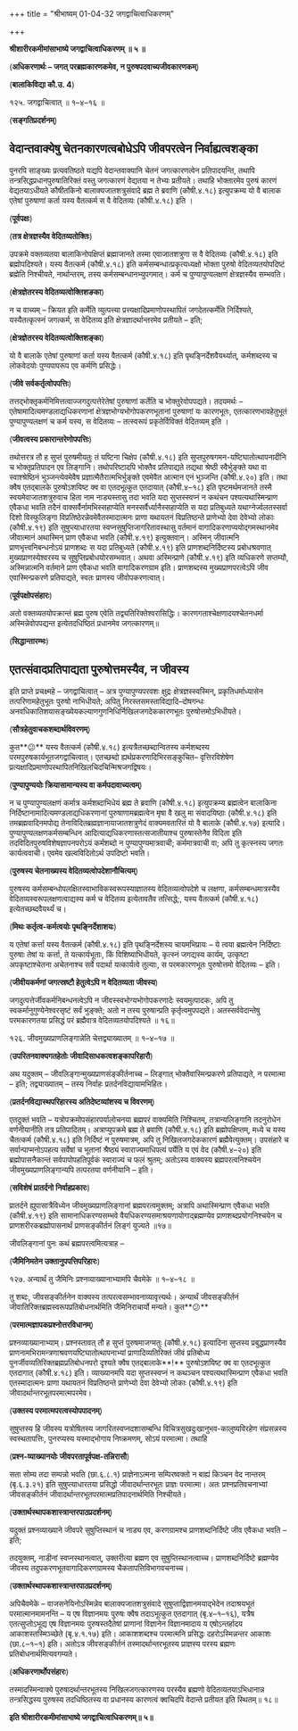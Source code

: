 +++
title = "श्रीभाष्यम् 01-04-32 जगद्वाचित्वाधिकरणम्"

+++


**श्रीशारीरकमीमांसाभाष्ये जगद्वाचित्वाधिकरणम् ॥ ५ ॥**

(**अधिकरणार्थः – जगत् परब्रह्मकारणकमेव, न पुरुषपदवाच्यजीवकारणकम्**)

(**बालाकिविद्या कौ.उ. 4**)

१२५. जगद्वाचित्वात् ॥ १–४–१६ ॥

(**सङ्गतिप्रदर्शनम्**)

## **वेदान्तवाक्येषु चेतनकारणत्वबोधेऽपि जीवपरत्वेन निर्वाह्यत्वशङ्का**

पुनरपि साङ्ख्यः प्रत्यवतिष्ठते यद्यपि वेदान्तवाक्यानि चेतनं जगत्कारणत्वेन प्रतिपादयन्ति, तथापि तन्त्रसिद्धप्रधानपुरुषातिरिक्तं वस्तु जगत्कारणं वेद्यतया न तेभ्यः प्रतीयते। तथाहि भोक्तारमेव पुरुषं कारणं वेद्यतयाऽधीयते कौषीतकिनो बालाक्यजातशत्रुसंवादे ब्रह्म ते ब्रवाणि (कौषी.४.१८) इत्युपक्रम्य यो वै बालाक एतेषां पुरुषाणां कर्ता यस्य वैतत्कर्म स वै वेदितव्यः (कौषी.४.१८) इति ।

(**पूर्वपक्षः**)

(**तत्र क्षेत्रज्ञस्यैव वेदितव्यतोक्तिः**)

उपक्रमे वक्तव्यतया बालाकिनोपक्षिप्तं ब्रह्माजानते तस्मा एवाजातशत्रुणा स वै वेदितव्यः (कौषी.४.१८) इति ब्रह्मोपदिश्यते। यस्य वैतत्कर्म (कौषी.४.१८) इति कर्मसम्बन्धात्प्रकृत्यध्यक्षो भोक्ता पुरुषो वेदितव्यतयोपदिष्टं ब्रह्मेति निश्चीयते, नार्थान्तरम्, तस्य कर्मसम्बन्धानभ्युपगमात्। कर्म च पुण्यापुण्यलक्षणं क्षेत्रज्ञस्यैव सम्भवति।

(**क्षेत्रज्ञेतरस्य वेदितव्यत्वोक्तिशङका**)

न च वाच्यम् – क्रियत इति कर्मेति व्युत्पत्त्या प्रत्त्यक्षादिप्रमाणोपस्थापितं जगदेतत्कर्मेति निर्दिश्यते, यस्यैतत्कृत्स्नं जगत्कर्म, स वेदितव्य इति क्षेत्रज्ञादर्थान्तरमेव प्रतीयते – इति;

(**क्षेत्रज्ञेतरस्य वेदितव्यत्वोक्तिशङ्का**)

यो वै बालाके एतेषां पुरुषाणां कर्ता यस्य वैतत्कर्म (कौषी.४.१८) इति पृथङ्निर्देशवैयर्थ्यात्, कर्मशब्दस्य च लोकवेदयोः पुण्यपापरूप एव कर्मणि प्रसिद्धेः।

(**जीवे सर्वकर्तृत्वोपपत्तिः**)

तत्तद्भोक्तृकर्मनिमित्तत्वाज्जगदुत्पत्तेरेतेषां पुरुषाणां कर्तेति च भोक्तुरेवोपपद्यते। तदयमर्थः – एतेषामादित्यमण्डलाद्यधिकरणानां क्षेत्रज्ञभोग्यभोगोपकरणभूतानां पुरुषाणां यः कारणभूतः, एतत्कारणभावहेतुभूतं पुण्यापुण्यलक्षणं च कर्म यस्य, स वेदितव्यः – तत्स्वरूपं प्रकृतेर्विविक्तं वेदितव्यम् इति ।

(**जीवत्वस्य प्रकारान्तरेणोपपत्तिः**)

तथोत्तरत्र तौ ह सुप्तं पुरुषमीयतुः तं यष्टिना चिक्षेप (कौषी.४.१८) इति सुप्तपुरुषगमन-यष्टिघातोत्थापनादीनि च भोक्तृप्रतिपादन एव लिङ्गानि। तथोपरिष्टादपि भोक्तैव प्रतिपाद्यते तद्यथा श्रेष्ठी स्वैर्भुङ्क्ते यथा वा स्वाश्श्रेष्ठिनं भुञ्जन्त्येवमेवैष प्रज्ञात्मैतैरात्मभिर्भुङ्क्ते एवमेवैत आत्मान एनं भुञ्जन्ति (कौषी.४.२०) इति। तथा क्वैष एतद्बालके पुरुषोऽशयिष्ट क्व वा एतदभूत्कुत एतदायात् (कौषी.४–१८) इति पृष्टमर्थमजानते तस्मै स्वयमेवाजातशत्रुरुवाच हिता नाम नाड्यस्तासु तदा भवति यदा सुप्तस्स्वप्नं न कथंचन पश्यत्यथास्मिन्प्राण एवैकधा भवति तदैनं वाक्सर्वैर्नामभिस्सहाप्येति मनस्सर्वैर्ध्यानैस्सहाप्येति स यदा प्रतिबुध्यते यथाग्नेर्ज्वलतस्सर्वा दिशो विस्फुलिङ्गा विप्रतिष्ठेरन्नेवमेवैतस्मादात्मनः प्राणा यथायतनं विप्रतिष्ठन्ते प्राणेभ्यो देवा देवेभ्यो लोकाः (कौषी.४.१९) इति सुषुप्त्याधारतया स्वप्नसुषुप्तिजागरितावस्थासु वर्तमानं वागादिकरणाप्ययोद्गमस्थानमेव जीवात्मानं अथास्मिन् प्राण एवैकधा भवति (कौषी.४.१९) इत्युक्तवान्। अस्मिन् जीवात्मनि प्राणभृत्त्वनिबन्धनोऽयं प्राणशब्दः स यदा प्रतिबुध्यते (कौषी.४.१९) इति प्राणशब्दनिर्दिष्टस्य प्रबोधश्रवणात् मुख्यप्राणस्येश्वरस्य च सुषुप्तिप्रबोधयोरसम्भवात्। अथवा अस्मिन्प्राणे (कौषी.४.१९) इति व्यधिकरणे सप्तम्यौ, अस्मिन्नात्मनि वर्तमाने प्राण एवैकधा भवति वागादिकरणग्राम इति। प्राणशब्दस्य मुख्यप्राणपरत्वेऽपि जीव एवास्मिन्प्रकरणे प्रतिपाद्यते, स्वतः प्राणस्य जीवोपकरणत्वात्।

(**पूर्वपक्षोपसंहारः**)

अतो वक्तव्यतयोपक्रान्तं ब्रह्म पुरुष एवेति तद्व्यतिरिक्तेश्वरासिद्धिः। कारणगताश्चेक्षणादयश्चेतनधर्मा अस्मिन्नेवोपपद्यन्त इत्येतदधिष्ठितं प्रधानमेव जगत्कारणम्॥

(**सिद्धान्तारम्भः**)

## **एतत्संवादप्रतिपाद्यता पुरुषोत्तमस्यैव, न जीवस्य**

इति प्राप्ते प्रचक्ष्महे – जगद्वाचित्वात् – अत्र पुण्यापुण्यपरवशः क्षुद्रः क्षेत्रज्ञस्स्वस्मिन्, प्रकृतिधर्माध्यासेन तत्परिणामहेतुभूतः पुरुषो नाभिधीयते; अपितु निरस्तसमस्ताविद्यादि–दोषगन्धः अनवधिकातिशयासङ्ख्येयकल्याणगुणनिधिर्निखिलजगदेककारणभूतः पुरुषोत्तमोऽभिधीयते।

(**सौत्रहेतुवाचकशब्दार्थविवरणम्**)

कुत**😕** यस्य वैतत्कर्म (कौषी.४.१८) इत्यत्रैतच्छब्दान्वितस्य कर्मशब्दस्य परमपुरुषकार्यभूतजगद्वाचित्वात्। एतच्छब्दो ह्यर्थप्रकरणादिभिरसङ्कुचित– वृत्तिरविशेषेण प्रत्यक्षादिप्रमाणोपस्थापितनिखिलचिदचिन्मिश्रजगद्विषयः।

(**पुण्यापुण्ययोः क्रियासामान्यस्य वा कर्मपदावाच्यत्वम्**)

न च पुण्यापुण्यलक्षणं कर्मात्र कर्मशब्दाभिधेयं ब्रह्म ते ब्रवाणि (कौषी.४.१८) इत्युपक्रम्य ब्रह्मत्वेन बालाकिना निर्दिष्टानामादित्यमण्डलाद्यधिकरणानां पुरुषाणामब्रह्मत्वेन मृषा वै खलु मा संवादयिष्ठाः (कौषी.४.१८) इति तमब्रह्मवादिनमपोद्य तेनाविदितब्रह्मज्ञानायाजातशत्रुणेदं वाक्यमवतारितं यो वै बालाके (कौषी.४.१७) इत्यादि। पुण्यापुण्यलक्षणकर्मसम्बन्धिन आदित्याद्यधिकरणास्तत्सजातीयाश्च पुरुषास्तेनैव विदिता इति तदविदितपुरुषविशेषज्ञापनपरोऽयं कर्मशब्दो न पुण्यापुण्यमात्रवाची; कर्ममात्रवाची वा; अपि तु कृत्स्नस्य जगतः कार्यत्ववाची। एवमेव खल्वविदितोऽर्थ उपदिष्टो भवति।

(**पुरुषस्य चेतनाख्यस्य वेदितव्यत्वोपदेशानौचित्यम्**)

पुरुषस्य कर्मसम्बन्धोपलक्षितस्वाभाविकस्वरूपस्याज्ञातस्य वेदितव्यत्वोपदेशे च लक्षणा, कर्मसम्बन्धमात्रस्यैव वेदितव्यस्वरूपलक्षणत्वाद्यस्य कर्म च वेदितव्य इत्येतावतैव तत्सिद्धे;, यस्य वैतत्कर्म (कौषी.४.१८) इत्येतच्छब्दवैयर्थ्यं च।

(**मिथः कर्तृत्व-कर्मत्वयोः पृथङ्निर्देशाशयः**)

य एतेषां कर्त्ता यस्य वैतत्कर्म (कौषी.४.१८) इति पृथङ्निर्देशस्य चायमभिप्रायः – ये त्वया ब्रह्मत्वेन निर्दिष्टाः पुरुषाः तेषां यः कर्त्ता, ते यत्कार्यभूताः, किं विशिष्याभिधीयते, कृत्स्नं जगद्यस्य कार्यम्, उत्कृष्टा अपकृष्टाश्चेतना अचेतनाश्च सर्वे पदार्था यत्कार्यत्वे तुल्याः, स परमकारणभूतः पुरुषोत्तमो वेदितव्यः – इति।

(**जीवीयकर्मणां जगत्स्रष्टौ हेतुत्वेऽपि न वेदितव्यता जीवस्य**)

जगदुत्पत्तेर्जीवकर्मनिबन्धनत्वेऽपि न जीवस्स्वभोग्यभोगोपकरणादेः स्वयमुत्पादकः, अपि तु स्वकर्मानुगुण्येनेश्वरसृष्टं सर्वं भुङ्क्ते; अतो न तस्य पुरुषान्प्रति कृर्तृत्वमुपपद्यते। अतस्सर्ववेदान्तेषु परमकारणतया प्रसिद्धं परं ब्रह्मैवात्र वेदितव्यतयोपदिश्यते ॥ १६॥

१२६. जीवमुख्यप्राणलिङ्गान्नेति चेत्तद्व्याख्यातम् ॥ १–४–१७ ॥

(**उपरितनवाक्यगतहेतोः जीवादिसाधकत्वशङ्कापरिहारौ**)

अथ यदुक्तम् – जीवलिङ्गान्मुख्यप्राणसंङ्कीर्तनाच्च – लिङ्गात् भोक्तैवास्मिन्प्रकरणे प्रतिपाद्यते, न परमात्मा – इति; तद्व्याख्यातम् – तस्य निर्वाहः प्रतर्दनविद्यायामभिहितः।

(**प्रतर्दनविद्यास्थपरिहारस्य अतिदेष्टव्यांशस्य च विवरणम्**)

एतदुक्तं भवति – यत्रोपक्रमोपसंहारपर्यालोचनया ब्रह्मपरं वाक्यमिति निश्चितम्, तत्रान्यलिङ्गानि तदनुरोधेन वर्णनीयानीति तत्र प्रतिपादितम्। अत्राप्युपक्रमे ब्रह्म ते ब्रवाणि (कौषी.४.१८) इति ब्रह्मोपक्षिप्तम्, मध्ये च यस्य चैतत्कर्म (कौषी.४.१८) इति निर्दिष्टं न पुरुषमात्रम्, अपि तु निखिलजगदेककारणं ब्रह्मैवेत्युक्तम्। उपसंहारे च सर्वान्पाप्मनोऽपहत्य सर्वेषां च भूतानां श्रैष्ठ्यं स्वाराज्यमाधिपत्यं पर्येति य एवं वेद (कौषी.४–२०) इति ब्रह्मोपासनैकान्तं सर्वपापोपहतिपूर्वकं स्वाराज्यं च फलं श्रुतम्; अतोऽस्य वाक्यस्य ब्रह्मपरत्वनिश्चयेन जीवमुख्यप्राणलिङ्गान्यपि तत्परतया वर्णनीयानि – इति।

(**सविशेषं प्रातर्दनो निर्वाहप्रकारः**)

प्रातर्दने ह्युपासात्रैविध्येन जीवमुख्यप्राणलिङ्गानां ब्रह्मपरत्वमुक्तम्; अत्रापि अथास्मिन्प्राण एवैकधा भवति (कौषी.४.१९) इति सामानाधिकरण्यसम्भवे वैयधिकरण्यसमाश्रयणायोगाद्ब्रह्मण्येव प्राणशब्दप्रयोगनिश्चयेन च प्राणशरीरकब्रह्मोपासनार्थं प्राणसङ्कीर्तनं लिङ्गं युज्यते ॥१७॥

जीवलिङ्गानां पुनः कथं ब्रह्मपरत्वमित्यत्राह –

(**जैमिनिमतेन उक्तानुपपत्तिपरिहारः**)

१२७. अन्यार्थं तु जैमिनिः प्रश्नव्याख्यानाभ्यामपि चैवमेके ॥ १–४–१८ ॥

तु शब्दः, जीवसङ्कीर्तनेन वाक्यस्य तत्परत्वसम्भावनाव्यावृत्त्यर्थः। अन्यार्थं जीवसङ्कीर्तनं जीवातिरिक्तब्रह्मस्वरूपप्रतिबोधनार्थमिति जैमिनिराचार्यो मन्यते। कुत**😕**

(**परमात्मज्ञापकप्रश्नोत्तरविधानम्**)

प्रश्नव्याख्यानाभ्याम्। प्रश्नस्तावत् तौ ह सुप्तं पुरुषमाजग्मतुः (कौषी.४.१८) इत्यादिना सुप्तस्य प्रबुद्धप्राणस्यैव प्राणनामभिरामन्त्रणाश्रवणयष्टिघातोत्थापनाभ्यां प्राणादिव्यतिरिक्तं जीवं प्रतिबोध्य पुनर्जीवव्यतिरिक्तब्रह्मप्रतिबोधनपरो दृश्यते क्वैष एतद्बालाके**!** पुरुषोऽशयिष्ट क्व वा एतदभूत्कुत एतदागात् (कौषी.४.१८) इति। व्याख्यानमपि यदा सुप्तस्स्वप्नं न कथञ्चन पश्यत्यथास्मिन्प्राण एवैकधा भवति एतस्मादात्मनः प्राणा यथायतनं विप्रतिष्ठन्ते प्राणेभ्यो देवा देवेभ्यो लोकाः (कौषी.४.१९) इति जीवादर्थान्तरभूतपरमात्मपरमेव।

(**उक्तस्य परमात्मपरत्वस्योपपादनम्**)

सुषुप्तस्य हि जीवस्य यत्रोषितस्य जागरितस्वप्नदशासम्बन्धि विचित्रसुखदुःखानुभव-कालुष्यविरहेण संप्रसन्नस्य स्वस्थतापत्तिः, पुनरप्यस्य यस्माद्भोगाय निष्क्रमणम्, सोऽयं परमात्मा। तथाहि

(**प्रश्न-व्याख्यानयोः जीवपरतापूर्वपक्ष-तन्निरासौ**)

सता सोम्य तदा सम्पन्नो भवति (छा.६.८.१) प्राज्ञेनाऽत्मना सम्पिरष्वक्तो न बाह्यं किञ्चन वेद नान्तरम् (बृ.६.३.२१) इति सुषुप्त्याधारतया प्रसिद्धो जीवादर्थान्तरभूतः प्राज्ञः परमात्मा। अतः प्रश्नप्रतिवचनाभ्यां जीवसङ्कीर्तनं जीवादर्थान्तरभूतपरमात्मप्रतिपादनार्थमिति निश्चीयते।

(**उक्तार्थस्थापकशास्त्रान्तरपाठप्रदर्शनम्**)

यदुक्तं प्रश्नव्याख्याने जीवपरे सुषुप्तिस्थानं च नाड्य एव, करणग्रामश्च प्राणशब्दनिर्दिष्टे जीव एवैकधा भवति – इति;

तदयुक्तम्, नाडीनां स्वप्नस्थानत्वात्, उक्तरीत्या ब्रह्मण एव सुषुप्तिस्थानत्वाच्च। प्राणशब्दनिर्दिष्टे ब्रह्मण्येव जीवस्य तदुपकरणभूतवागादिकरणग्रामस्य चैकतापत्तिविभागवचनाच्च।

(**उक्तार्थस्थापकशास्त्रान्तरपाठप्रदर्शनम्**)

अपिचैवमेके – वाजसनेयिनोऽस्मिन्नेव बालाक्यजातशत्रुसंवादे सुषुप्ताद्विज्ञानमयाद्भेदेन तदाश्रयभूतं परमात्मानमामनन्ति – य एष विज्ञानमयः पुरुषः क्वैष तदाऽभूत्कुत एतदागात् (बृ.४–१–१६), यत्रैष एतत्सुप्तोऽभूद्य एष विज्ञानमयः पुरुषस्तदैतेषां प्राणानां विज्ञानेन विज्ञानमादाय य एषोऽन्तर्हादय आकाशस्तस्मिञ्च्छेते (बृ.४.१.१७) इति। आकाशशब्दश्च परमात्मनि प्रसिद्धः दहरोऽस्मिन्नन्तर आकाशः (छा.८–१–१) इति। अतोऽत्र जीवसङ्कीर्तनं तस्मादर्थान्तरभूतस्य प्राज्ञस्य परस्य ब्रह्मणः प्रतिबोधनार्थमित्यवगम्यते।

(**अधिकरणार्थोपसंहारः**)

तस्मादस्मिन्वाक्ये पुरुषादर्थान्तरभूतस्य निखिलजगत्कारणस्य परस्यैव ब्रह्मणो वेदितव्यतयाऽभिधानान्न तन्त्रसिद्धस्य पुरुषस्य तदधिष्ठितस्य वा प्रधानस्य कारणत्वं क्वचिदपि वेदान्ते प्रतीयत इति स्थितम्॥ १८॥

**इति श्रीशारीरकमीमांसाभाष्ये जगद्वाचित्वाधिकरणम्॥ ५॥**




